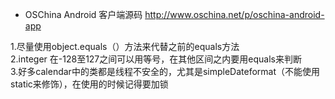 
- OSChina Android 客户端源码
http://www.oschina.net/p/oschina-android-app


1.尽量使用object.equals（）方法来代替之前的equals方法  
2.integer 在-128至127之间可以用等号，在其他区间之内要用equals来判断  
3.好多calendar中的类都是线程不安全的，尤其是simpleDateformat（不能使用static来修饰），在使用的时候记得要加锁  

